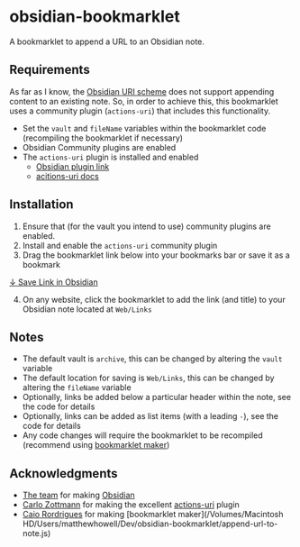 # obsidian-bookmarklet

A bookmarklet to append a URL to an Obsidian note.

## Requirements

As far as I know, the [Obsidian URI scheme](https://help.obsidian.md/Extending+Obsidian/Obsidian+URI) does not support appending content to an existing note. So, in order to achieve this, this bookmarklet uses a community plugin (`actions-uri`) that includes this functionality.

- Set the `vault` and `fileName` variables within the bookmarklet code (recompiling the bookmarklet if necessary)
- Obsidian Community plugins are enabled
- The `actions-uri` plugin is installed and enabled
	- [Obsidian plugin link](https://obsidian.md/plugins?id=actions-uri)
	- [acitions-uri docs](https://zottmann.dev/obsidian-actions-uri/)

## Installation

1. Ensure that (for the vault you intend to use) community plugins are enabled.
2. Install and enable the `actions-uri` community plugin
3. Drag the bookmarklet link below into your bookmarks bar or save it as a bookmark


<a href="javascript:(function()%7Bjavascript%3A%20(()%20%3D%3E%20%7B%0A%0A%09const%20vaultName%20%3D%20%22archive%22%3B%0A%0A%09const%20fileName%20%3D%20%22Web%2FLinks%22%3B%0A%0A%09const%20appendUnderYearHeader%20%3D%20false%3B%0A%0A%09const%20appendLinksAsListItems%20%3D%20false%3B%0A%0A%09const%20locationUrl%20%3D%20window.location.href%3B%0A%09const%20locationTitle%20%3D%20document.title%3B%0A%09const%20currentDate%20%3D%20new%20Date()%3B%0A%0A%09const%20linkMarkdown%20%3D%20%60%5B%24%7BlocationTitle%7D%5D(%24%7BlocationUrl%7D)%60%3B%0A%09const%20linkDate%20%3D%20currentDate.toISOString().slice(0%2C%2010)%3B%0A%0A%09let%20linkToAppend%20%3D%20%60%24%7BlinkDate%7D%20-%20%24%7BlinkMarkdown%7D%60%3B%0A%0A%09if%20(appendLinksAsListItems)%20%7B%0A%09%09linkToAppend%20%3D%20%60-%20%24%7BlinkToAppend%7D%60%3B%0A%09%7D%0A%0A%09let%20obsidianActionsUri%20%3D%20%22obsidian%3A%2F%2Factions-uri%2Fnote%2Fappend%3F%22%0A%09%2B%20%22vault%3D%22%20%2B%20encodeURIComponent(vaultName)%0A%09%2B%20%22%26file%3D%22%20%2B%20encodeURIComponent(fileName)%0A%09%2B%20%22%26content%3D%22%20%2B%20encodeURIComponent(linkToAppend)%0A%09%2B%20%22%26ensure-newline%3D0%22%0A%09%2B%20%22%26create-if-not-found%3D1%22%0A%09%2B%20%22%26silent%3D1%22%3B%0A%0A%09if%20(appendUnderYearHeader)%20%7B%0A%0A%09%09const%20headline%20%3D%20%22%23%23%20%22%20%2B%20currentDate.getFullYear()%3B%0A%09%09obsidianActionsUri%20%2B%3D%20%22%26below-headline%3D%22%20%2B%20encodeURIComponent(headline)%3B%0A%09%7D%0A%0A%09document.location.href%20%3D%20obsidianActionsUri%3B%0A%0A%7D)()%3B%7D)()%3B">↓ Save Link in Obsidian</a>


4. On any website, click the bookmarklet to add the link (and title) to your Obsidian note located at `Web/Links`

## Notes
- The default vault is `archive`, this can be changed by altering the `vault` variable
- The default location for saving is `Web/Links`, this can be changed by altering the `fileName` variable
- Optionally, links be added below a particular header within the note, see the code for details
- Optionally, links can be added as list items (with a leading `-`), see the code for details
- Any code changes will require the bookmarklet to be recompiled (recommend using [bookmarklet maker](https://caiorss.github.io/bookmarklet-maker/))

## Acknowledgments
- [The team](https://obsidian.md/about) for making [Obsidian](https://obsidian.md)
- [Carlo Zottmann](https://norden.social/@czottmann) for making the excellent [actions-uri](https://zottmann.dev/obsidian-actions-uri/) plugin
- [Caio Rordrigues](https://github.com/caiorss) for making [bookmarklet maker](/Volumes/Macintosh HD/Users/matthewhowell/Dev/obsidian-bookmarklet/append-url-to-note.js)